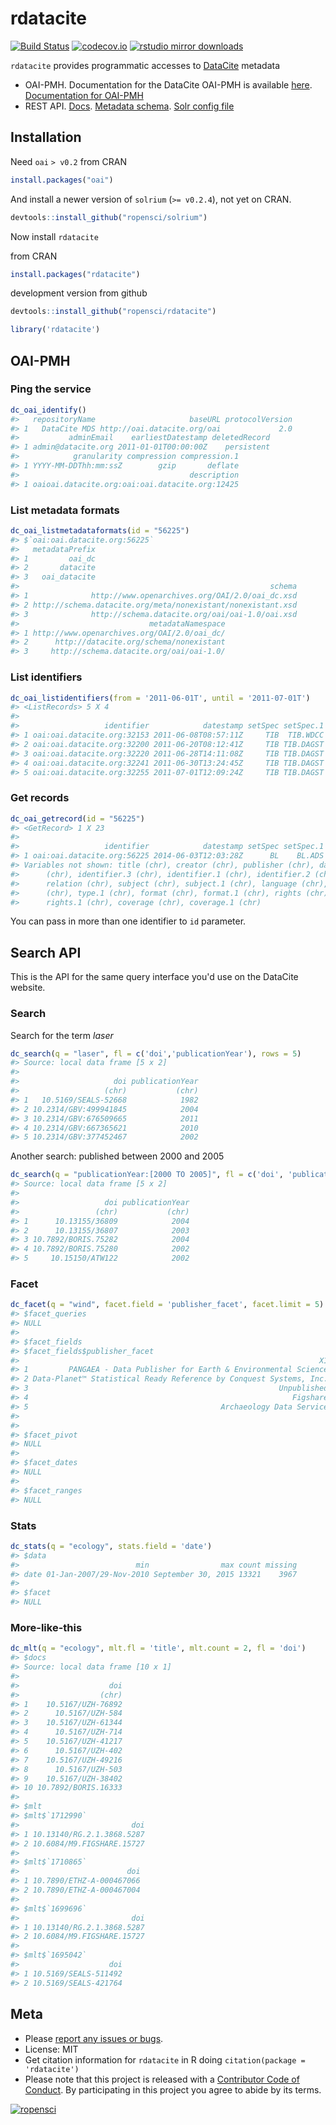 rdatacite
=========



[![Build Status](https://travis-ci.org/ropensci/rdatacite.svg?branch=master)](https://travis-ci.org/ropensci/rdatacite)
[![codecov.io](https://codecov.io/github/ropensci/rdatacite/coverage.svg?branch=master)](https://codecov.io/github/ropensci/rdatacite?branch=master)
[![rstudio mirror downloads](http://cranlogs.r-pkg.org/badges/rdatacite)](https://github.com/metacran/cranlogs.app)

`rdatacite` provides programmatic accesses to [DataCite](http://datacite.org/) metadata

* OAI-PMH. Documentation for the DataCite OAI-PMH is available [here](http://oai.datacite.org/). [Documentation for OAI-PMH](http://www.openarchives.org/OAI/openarchivesprotocol.html)
* REST API. [Docs](http://search.datacite.org/help.html). [Metadata schema](http://schema.datacite.org/). [Solr config file](https://github.com/datacite/search/blob/master/src/main/resources/solrconfig.xml)

## Installation

Need `oai`  `> v0.2` from CRAN


```r
install.packages("oai")
```

And install a newer version of `solrium` (`>= v0.2.4`), not yet on CRAN.


```r
devtools::install_github("ropensci/solrium")
```

Now install `rdatacite`

from CRAN


```r
install.packages("rdatacite")
```

development version from github


```r
devtools::install_github("ropensci/rdatacite")
```


```r
library('rdatacite')
```

## OAI-PMH

### Ping the service


```r
dc_oai_identify()
#>   repositoryName                     baseURL protocolVersion
#> 1   DataCite MDS http://oai.datacite.org/oai             2.0
#>           adminEmail    earliestDatestamp deletedRecord
#> 1 admin@datacite.org 2011-01-01T00:00:00Z    persistent
#>            granularity compression compression.1
#> 1 YYYY-MM-DDThh:mm:ssZ        gzip       deflate
#>                                      description
#> 1 oaioai.datacite.org:oai:oai.datacite.org:12425
```

### List metadata formats


```r
dc_oai_listmetadataformats(id = "56225")
#> $`oai:oai.datacite.org:56225`
#>   metadataPrefix
#> 1         oai_dc
#> 2       datacite
#> 3   oai_datacite
#>                                                        schema
#> 1              http://www.openarchives.org/OAI/2.0/oai_dc.xsd
#> 2 http://schema.datacite.org/meta/nonexistant/nonexistant.xsd
#> 3              http://schema.datacite.org/oai/oai-1.0/oai.xsd
#>                             metadataNamespace
#> 1 http://www.openarchives.org/OAI/2.0/oai_dc/
#> 2      http://datacite.org/schema/nonexistant
#> 3     http://schema.datacite.org/oai/oai-1.0/
```

### List identifiers


```r
dc_oai_listidentifiers(from = '2011-06-01T', until = '2011-07-01T')
#> <ListRecords> 5 X 4 
#> 
#>                   identifier            datestamp setSpec setSpec.1
#> 1 oai:oai.datacite.org:32153 2011-06-08T08:57:11Z     TIB  TIB.WDCC
#> 2 oai:oai.datacite.org:32200 2011-06-20T08:12:41Z     TIB TIB.DAGST
#> 3 oai:oai.datacite.org:32220 2011-06-28T14:11:08Z     TIB TIB.DAGST
#> 4 oai:oai.datacite.org:32241 2011-06-30T13:24:45Z     TIB TIB.DAGST
#> 5 oai:oai.datacite.org:32255 2011-07-01T12:09:24Z     TIB TIB.DAGST
```

### Get records


```r
dc_oai_getrecord(id = "56225")
#> <GetRecord> 1 X 23 
#> 
#>                   identifier            datestamp setSpec setSpec.1
#> 1 oai:oai.datacite.org:56225 2014-06-03T12:03:28Z      BL    BL.ADS
#> Variables not shown: title (chr), creator (chr), publisher (chr), date
#>      (chr), identifier.3 (chr), identifier.1 (chr), identifier.2 (chr),
#>      relation (chr), subject (chr), subject.1 (chr), language (chr), type
#>      (chr), type.1 (chr), format (chr), format.1 (chr), rights (chr),
#>      rights.1 (chr), coverage (chr), coverage.1 (chr)
```

You can pass in more than one identifier to `id` parameter.

## Search API

This is the API for the same query interface you'd use on the DataCite website.

### Search

Search for the term _laser_


```r
dc_search(q = "laser", fl = c('doi','publicationYear'), rows = 5)
#> Source: local data frame [5 x 2]
#> 
#>                     doi publicationYear
#>                   (chr)           (chr)
#> 1   10.5169/SEALS-52668            1982
#> 2 10.2314/GBV:499941845            2004
#> 3 10.2314/GBV:676509665            2011
#> 4 10.2314/GBV:667365621            2010
#> 5 10.2314/GBV:377452467            2002
```

Another search: published between 2000 and 2005


```r
dc_search(q = "publicationYear:[2000 TO 2005]", fl = c('doi', 'publicationYear'), rows = 5)
#> Source: local data frame [5 x 2]
#> 
#>                   doi publicationYear
#>                 (chr)           (chr)
#> 1      10.13155/36809            2004
#> 2      10.13155/36807            2003
#> 3 10.7892/BORIS.75282            2004
#> 4 10.7892/BORIS.75280            2002
#> 5     10.15150/ATW122            2002
```

### Facet


```r
dc_facet(q = "wind", facet.field = 'publisher_facet', facet.limit = 5)
#> $facet_queries
#> NULL
#> 
#> $facet_fields
#> $facet_fields$publisher_facet
#>                                                                   X1    X2
#> 1         PANGAEA - Data Publisher for Earth & Environmental Science 30661
#> 2 Data-Planet™ Statistical Ready Reference by Conquest Systems, Inc.  1119
#> 3                                                        Unpublished   759
#> 4                                                           Figshare   317
#> 5                                           Archaeology Data Service   263
#> 
#> 
#> $facet_pivot
#> NULL
#> 
#> $facet_dates
#> NULL
#> 
#> $facet_ranges
#> NULL
```

### Stats



```r
dc_stats(q = "ecology", stats.field = 'date')
#> $data
#>                          min                max count missing
#> date 01-Jan-2007/29-Nov-2010 September 30, 2015 13321    3967
#> 
#> $facet
#> NULL
```

### More-like-this


```r
dc_mlt(q = "ecology", mlt.fl = 'title', mlt.count = 2, fl = 'doi')
#> $docs
#> Source: local data frame [10 x 1]
#> 
#>                    doi
#>                  (chr)
#> 1    10.5167/UZH-76892
#> 2      10.5167/UZH-584
#> 3    10.5167/UZH-61344
#> 4      10.5167/UZH-714
#> 5    10.5167/UZH-41217
#> 6      10.5167/UZH-402
#> 7    10.5167/UZH-49216
#> 8      10.5167/UZH-503
#> 9    10.5167/UZH-38402
#> 10 10.7892/BORIS.16333
#> 
#> $mlt
#> $mlt$`1712990`
#>                         doi
#> 1 10.13140/RG.2.1.3868.5287
#> 2 10.6084/M9.FIGSHARE.15727
#> 
#> $mlt$`1710865`
#>                        doi
#> 1 10.7890/ETHZ-A-000467066
#> 2 10.7890/ETHZ-A-000467004
#> 
#> $mlt$`1699696`
#>                         doi
#> 1 10.13140/RG.2.1.3868.5287
#> 2 10.6084/M9.FIGSHARE.15727
#> 
#> $mlt$`1695042`
#>                    doi
#> 1 10.5169/SEALS-511492
#> 2 10.5169/SEALS-421764
```


## Meta

* Please [report any issues or bugs](https://github.com/ropensci/rdatacite/issues).
* License: MIT
* Get citation information for `rdatacite` in R doing `citation(package = 'rdatacite')`
* Please note that this project is released with a [Contributor Code of Conduct](CONDUCT.md). By participating in this project you agree to abide by its terms.

[![ropensci](http://ropensci.org/public_images/github_footer.png)](http://ropensci.org)
